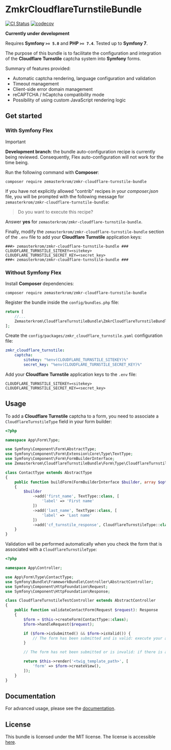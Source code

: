 ZmkrCloudflareTurnstileBundle
=============================

[![CI Status](https://github.com/zemasterkrom/zmkr-cloudflare-turnstile-bundle/actions/workflows/ci.yaml/badge.svg)](https://github.com/zemasterkrom/zmkr-cloudflare-turnstile-bundle/actions)
[![codecov](https://codecov.io/gh/zemasterkrom/zmkr-cloudflare-turnstile-bundle/graph/badge.svg)](https://codecov.io/gh/Zemasterkrom/zmkr-cloudflare-turnstile-bundle/)

**Currently under development**

Requires **Symfony `>= 5.0`** and **PHP `>= 7.4`**. Tested up to **Symfony 7**.

The purpose of this bundle is to facilitate the configuration and integration of the **Cloudflare Turnstile** captcha system into **Symfony** forms.

Summary of features provided:
- Automatic captcha rendering, language configuration and validation
- Timeout management
- Client-side error domain management
- reCAPTCHA / hCaptcha compatibility mode
- Possibility of using custom JavaScript rendering logic

Get started
-----------

### With Symfony Flex

> [!IMPORTANT]
> **Development branch**: the bundle auto-configuration recipe is currently being reviewed.
> Consequently, Flex auto-configuration will not work for the time being.

Run the following command with **Composer**:

`composer require zemasterkrom/zmkr-cloudflare-turnstile-bundle`

If you have not explicitly allowed "contrib" recipes in your *composer.json* file, you will be prompted with the following message for `zemasterkrom/zmkr-cloudflare-turnstile-bundle`:

> Do you want to execute this recipe?

Answer **yes** for `zemasterkrom/zmkr-cloudflare-turnstile-bundle`.

Finally, modify the `zemasterkrom/zmkr-cloudflare-turnstile-bundle` section of the `.env` file to add your **Cloudflare Turnstile** application keys:

```
###> zemasterkrom/zmkr-cloudflare-turnstile-bundle ###
CLOUDFLARE_TURNSTILE_SITEKEY=<sitekey>
CLOUDFLARE_TURNSTILE_SECRET_KEY=<secret_key>
###< zemasterkrom/zmkr-cloudflare-turnstile-bundle ###
```

### Without Symfony Flex

Install **Composer** dependencies:

`composer require zemasterkrom/zmkr-cloudflare-turnstile-bundle`

Register the bundle inside the `config/bundles.php` file:

```php
return [
    //...
    Zemasterkrom\CloudflareTurnstileBundle\ZmkrCloudflareTurnstileBundle::class => ['all' => true],
];
```

Create the `config/packages/zmkr_cloudflare_turnstile.yaml` configuration file:

```yaml
zmkr_cloudflare_turnstile:
    captcha:
        sitekey: "%env(CLOUDFLARE_TURNSTILE_SITEKEY)%"
        secret_key: "%env(CLOUDFLARE_TURNSTILE_SECRET_KEY)%"
```

Add your **Cloudflare Turnstile** application keys to the `.env` file:

```
CLOUDFLARE_TURNSTILE_SITEKEY=<sitekey>
CLOUDFLARE_TURNSTILE_SECRET_KEY=<secret_key>
```

Usage
-----

To add a **Cloudflare Turnstile** captcha to a form, you need to associate a `CloudflareTurnstileType` field in your form builder:

```php
<?php

namespace App\Form\Type;

use Symfony\Component\Form\AbstractType;
use Symfony\Component\Form\Extension\Core\Type\TextType;
use Symfony\Component\Form\FormBuilderInterface;
use Zemasterkrom\CloudflareTurnstileBundle\Form\Type\CloudflareTurnstileType;

class ContactType extends AbstractType
{
    public function buildForm(FormBuilderInterface $builder, array $options): void
    {
        $builder
            ->add('first_name', TextType::class, [
                'label' => 'First name'
            ])
            ->add('last_name', TextType::class, [
                'label' => 'Last name'
            ])
            ->add('cf_turnstile_response', CloudflareTurnstileType::class);
    }
}
```

Validation will be performed automatically when you check the form that is associated with a ``CloudflareTurnstileType``:

```php
<?php

namespace App\Controller;

use App\Form\Type\ContactType;
use Symfony\Bundle\FrameworkBundle\Controller\AbstractController;
use Symfony\Component\HttpFoundation\Request;
use Symfony\Component\HttpFoundation\Response;

class CloudflareTurnstileTestController extends AbstractController
{
    public function validateContactForm(Request $request): Response
    {
        $form = $this->createForm(ContactType::class);
        $form->handleRequest($request);

        if ($form->isSubmitted() && $form->isValid()) {
            // The form has been submitted and is valid: execute your actions here
        }

        // The form has not been submitted or is invalid: if there is an error, an error message will be registered in your form

        return $this->render('<twig_template_path>', [
            'form' => $form->createView(),
        ]);
    }
}
```

Documentation
-------------
For advanced usage, please see the [documentation](docs/index.md).

License
-------
This bundle is licensed under the MIT license. The license is accessible [here](LICENSE).
